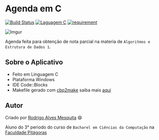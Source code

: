 Agenda em C
===========
[![Build Status](https://travis-ci.org/Rodrigo54/Agenda-em-C.svg?branch=master)](https://travis-ci.org/Rodrigo54/Agenda-em-C)
[![Laguagem C](https://img.shields.io/badge/laguagem-%20C%20-yellow.svg)](http://github.com/Rodrigo54/Agenda-em-C)
[![requirement](https://img.shields.io/badge/IDE-Code%3A%3ABlocks-orange.svg)](http://www.codeblocks.org/downloads)

![Imgur](https://i.imgur.com/ZPCvYh6.gif)

Agenda feita para obtenção de nota parcial na materia de `Algoritmos e Estrutura de Dados 1`.

## Sobre o Aplicativo

* Feito em Linguagem  C
* Plataforma Windows
* IDE Code::Blocks
* Makefile gerado com [cbp2make](https://sourceforge.net/projects/cbp2make/) saiba mais [aqui](https://stackoverflow.com/questions/26386335/codeblocks-build-from-bash)

## Autor

Criado por [Rodrigo Alves Mesquita](https://www.linkedin.com/pub/rodrigo-mesquita/90/572/40a) :smile:

Aluno do 3° periodo do curso de `Bacharel em Ciências da Computação` na [Faculdade Pitágoras](http://www.faculdadepitagoras.com.br/)
